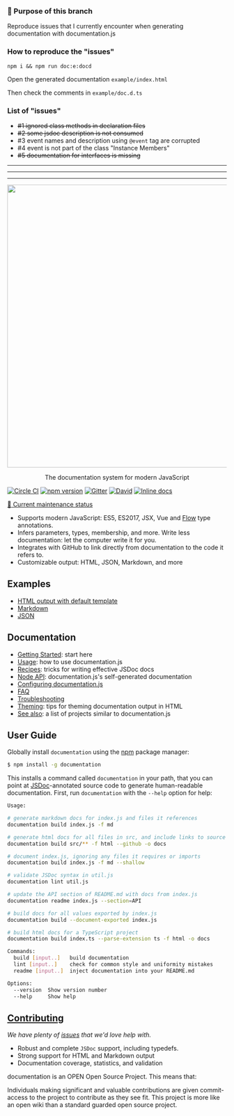 ### 🎯 Purpose of this branch

Reproduce issues that I currently encounter when generating documentation with documentation.js

### How to reproduce the "issues"

`npm i && npm run doc:e:docd`

Open the generated documentation `example/index.html`

Then check the comments in `example/doc.d.ts`

### List of "issues"

- ~~#1 ignored class methods in declaration files~~
- ~~#2 some jsdoc description is not consumed~~
- #3 event names and description using `@event` tag are corrupted
- #4 event is not part of the class "Instance Members"
- ~~#5 documentation for interfaces is missing~~

---

---

---

<p align="center">
  <img src="./.github/documentation-js-logo.png" width="650" />
</p>

<p align="center">
  The documentation system for modern JavaScript
</p>

[![Circle CI](https://circleci.com/gh/documentationjs/documentation/tree/master.svg?style=shield)](https://circleci.com/gh/documentationjs/documentation/tree/master)
[![npm version](https://badge.fury.io/js/documentation.svg)](http://badge.fury.io/js/documentation)
[![Gitter](https://badges.gitter.im/Join%20Chat.svg)](https://gitter.im/documentationjs/documentation?utm_source=badge&utm_medium=badge&utm_campaign=pr-badge)
[![David](https://david-dm.org/documentationjs/documentation.svg)](https://david-dm.org/documentationjs/documentation)
[![Inline docs](http://inch-ci.org/github/documentationjs/documentation.svg?branch=master&style=flat-square)](http://inch-ci.org/github/documentationjs/documentation)

[:date: Current maintenance status](https://github.com/documentationjs/documentation/wiki/Current-maintenance-status)

- Supports modern JavaScript: ES5, ES2017, JSX, Vue and [Flow](https://flow.org/) type annotations.
- Infers parameters, types, membership, and more. Write less documentation: let the computer write it for you.
- Integrates with GitHub to link directly from documentation to the code it refers to.
- Customizable output: HTML, JSON, Markdown, and more

## Examples

- [HTML output with default template](https://documentation.js.org/html-example/)
- [Markdown](https://github.com/documentationjs/documentation/blob/master/docs/NODE_API.md)
- [JSON](https://documentation.js.org/html-example/index.json)

## Documentation

- [Getting Started](docs/GETTING_STARTED.md): start here
- [Usage](docs/USAGE.md): how to use documentation.js
- [Recipes](docs/RECIPES.md): tricks for writing effective JSDoc docs
- [Node API](docs/NODE_API.md): documentation.js's self-generated documentation
- [Configuring documentation.js](docs/CONFIG.md)
- [FAQ](docs/FAQ.md)
- [Troubleshooting](docs/TROUBLESHOOTING.md)
- [Theming](docs/THEMING.md): tips for theming documentation output in HTML
- [See also](https://github.com/documentationjs/documentation/wiki/See-also): a list of projects similar to documentation.js

## User Guide

Globally install `documentation` using the [npm](https://www.npmjs.com/) package manager:

```sh
$ npm install -g documentation
```

This installs a command called `documentation` in your path, that you can
point at [JSDoc](http://usejsdoc.org/)-annotated source code to generate
human-readable documentation. First, run `documentation` with the `--help`
option for help:

```sh
Usage:

# generate markdown docs for index.js and files it references
documentation build index.js -f md

# generate html docs for all files in src, and include links to source files in github
documentation build src/** -f html --github -o docs

# document index.js, ignoring any files it requires or imports
documentation build index.js -f md --shallow

# validate JSDoc syntax in util.js
documentation lint util.js

# update the API section of README.md with docs from index.js
documentation readme index.js --section=API

# build docs for all values exported by index.js
documentation build --document-exported index.js

# build html docs for a TypeScript project
documentation build index.ts --parse-extension ts -f html -o docs

Commands:
  build [input..]   build documentation
  lint [input..]    check for common style and uniformity mistakes
  readme [input..]  inject documentation into your README.md

Options:
  --version  Show version number                                       [boolean]
  --help     Show help                                                 [boolean]
```

## [Contributing](CONTRIBUTING.md)

_We have plenty of
[issues](https://github.com/documentationjs/documentation/issues) that we'd
love help with._

- Robust and complete `JSDoc` support, including typedefs.
- Strong support for HTML and Markdown output
- Documentation coverage, statistics, and validation

documentation is an OPEN Open Source Project. This means that:

Individuals making significant and valuable contributions are given
commit-access to the project to contribute as they see fit. This
project is more like an open wiki than a standard guarded open source project.
